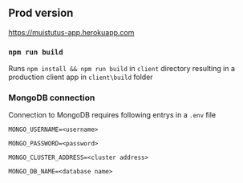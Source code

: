 ## Prod version

https://muistutus-app.herokuapp.com

### `npm run build`

Runs `npm install && npm run build` in `client` directory resulting in a production client app in `client\build` folder

### MongoDB connection

Connection to MongoDB requires following entrys in a `.env` file

`MONGO_USERNAME=<username>`

`MONGO_PASSWORD=<password>`

`MONGO_CLUSTER_ADDRESS=<cluster address>`

`MONGO_DB_NAME=<database name>`
